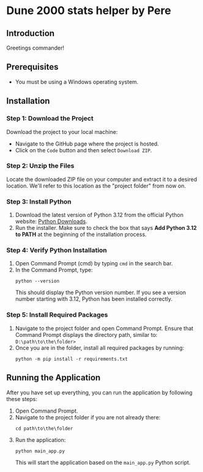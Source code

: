 # Dune 2000 stats helper by Pere

## Introduction
Greetings commander!

## Prerequisites
- You must be using a Windows operating system.

## Installation

### Step 1: Download the Project
Download the project to your local machine:
- Navigate to the GitHub page where the project is hosted.
- Click on the `Code` button and then select `Download ZIP`.

### Step 2: Unzip the Files
Locate the downloaded ZIP file on your computer and extract it to a desired location. We'll refer to this location as the "project folder" from now on.

### Step 3: Install Python
1. Download the latest version of Python 3.12 from the official Python website: [Python Downloads](https://www.python.org/downloads/).
2. Run the installer. Make sure to check the box that says **Add Python 3.12 to PATH** at the beginning of the installation process.

### Step 4: Verify Python Installation
1. Open Command Prompt (cmd) by typing `cmd` in the search bar.
2. In the Command Prompt, type:
   ```
   python --version
   ```
   This should display the Python version number. If you see a version number starting with 3.12, Python has been installed correctly.

### Step 5: Install Required Packages
1. Navigate to the project folder and open Command Prompt. Ensure that Command Prompt displays the directory path, similar to:
`D:\path\to\the\folder>`
2. Once you are in the folder, install all required packages by running:
   ```
   python -m pip install -r requirements.txt
   ```

## Running the Application

After you have set up everything, you can run the application by following these steps:

1. Open Command Prompt.
2. Navigate to the project folder if you are not already there:
   ```
   cd path\to\the\folder
   ```
3. Run the application:
   ```
   python main_app.py
   ```
   This will start the application based on the `main_app.py` Python script.

